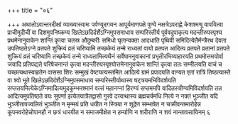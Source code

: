 +++
title = "०६"

+++
अथातोऽवान्तरदीक्षां व्याख्यास्यामः पर्वण्युदगयन आपूर्यमाणपक्षे पुण्ये
नक्षत्रेऽपराह्णे केशश्मश्रू वापयित्वा प्राचीमुदीचीं वा
दिशमुपनिष्क्रम्य खिलेऽछदिर्दर्शेऽग्निमुपसमाधाय
सम्परिस्तीर्य पूर्ववदुपाकृत्य मदन्तीरुपस्पृश्य प्रथमेनानुवाकेन
शान्तिं कृत्वा चतस्र औदुम्बरीः समिधो घृतान्वक्ता आदधाति
पृथिवी समिदित्येतैर्मन्त्रैरथ देवता उपतिष्ठतेऽग्ने व्रतपते
शुक्रियं व्रतं चरिष्यामि तच्छकेयं तन्मे राध्यतां वायो
व्रतपत आदित्य व्रतपते व्रतानां व्रतपते शुक्रियं व्रतं चरिष्यामि
तच्छकेयं तन्मे राध्यतामित्यथैनं सर्वेषामनुवाकानां
प्रभृतीरभिव्याहारयति प्रथमोत्तमयोर्वा
जयादि प्रतिपद्यते परिषेचनान्तं कृत्वा
मदन्तीरुपस्पृश्योत्तमेनानुवाकेन
शान्तिं कृत्वा ततः सम्मीलयति वाचं च यच्छत्यथास्याहतेन वाससा शिरः सम्मुखं
वेष्टयत्यस्तमित आदित्ये ग्रामं प्रपादयति वाग्यत एतां रात्रिं
तिष्ठत्यास्ते वा श्वो भूते
खिलेऽछदिर्दर्शेऽग्निमुपसमाधाय
सम्परिस्तीर्याथास्य षट्त्रयमभिविदर्शयति
सप्ततयमित्येकेऽग्निमादित्यमुदकुम्भमश्मानं
वत्सं महानग्नां हिरण्यं सप्तममपि वादितस्त्रीण्यमिविदर्शयति तत
आदित्यमुपतिष्ठते वयः सुपर्णा इत्येतयात्रैतद्वासो
गुरवे दत्त्वाथास्य ब्रह्मचर्यमधि नित्ये न नक्तं भुञ्जीत यदि
भुञ्जीतापज्वलितं भुञ्जीत न मृन्मयं प्रति धयीत न स्त्रिया न
शूद्रेण सम्भाषेत न चक्रीवन्तमारोहेन्न कूपमवरोहेन्नोपानहौ न छत्रं
धारयीत न समाजमीक्षेत न हर्म्याणि न शरीराणि न शवं नान्तावसायिनम् ६
